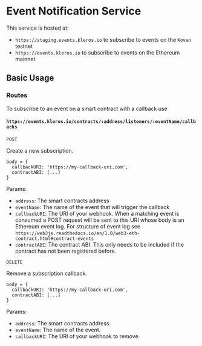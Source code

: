 # Event Notification Service

This service is hosted at:
- `https://staging.events.kleros.io` to subscribe to events on the `Kovan` testnet
- `https://events.kleros.io` to subscribe to events on the Ethereum mainnet

## Basic Usage

### Routes

To subscribe to an event on a smart contract with a callback use

#### `https://events.kleros.io/contracts/:address/listeners/:eventName/callbacks`

`POST`

Create a new subscription.

```
body = {
  callbackURI: 'https://my-callback-uri.com',
  contractABI: [...]
}
```

Params:
- `address`: The smart contracts address
- `eventName`: The name of the event that will trigger the callback
- `callbackURI`: The URI of your webhook. When a matching event is consumed a POST request will be sent to this URI whose body is an Ethereum event log. For structure of event log see `https://web3js.readthedocs.io/en/1.0/web3-eth-contract.html#contract-events`
- `contractABI`: <conditional> The contract ABI. This only needs to be included if the contract has not been registered before.

`DELETE`

Remove a subscription callback.

```
body = {
  callbackURI: 'https://my-callback-uri.com',
  contractABI: [...]
}
```

Params:
- `address`: The smart contracts address.
- `eventName`: The name of the event.
- `callbackURI`: The URI of your webhook to remove.
